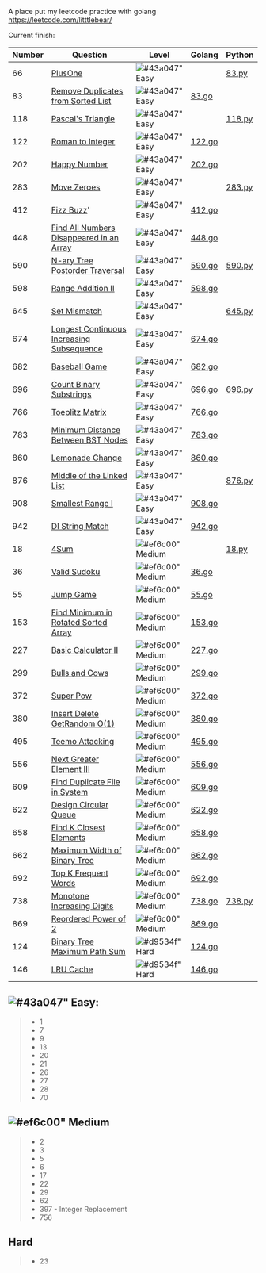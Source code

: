 A place put my leetcode practice with golang
https://leetcode.com/litttlebear/

Current finish:

|Number|Question|Level|Golang|Python|
|---|---|---|---|---|
|66|[PlusOne](https://leetcode.com/problems/plus-one/)|![#43a047"](https://placehold.it/15/43a047/000000?text=+) Easy||[83.py](https://github.com/ji394vul3m6/go-leetcode-practice/blob/master/python/83.py)|
|83|[Remove Duplicates from Sorted List](https://leetcode.com/problems/remove-duplicates-from-sorted-list)|![#43a047"](https://placehold.it/15/43a047/000000?text=+) Easy|[83.go](https://github.com/ji394vul3m6/go-leetcode-practice/blob/master/go/solutions/83.go)||
|118|[Pascal's Triangle](https://leetcode.com/problems/pascals-triangle/)|![#43a047"](https://placehold.it/15/43a047/000000?text=+) Easy||[118.py](https://github.com/ji394vul3m6/go-leetcode-practice/blob/master/python/118.py)|
|122|[Roman to Integer](https://leetcode.com/problems/roman-to-integer/)|![#43a047"](https://placehold.it/15/43a047/000000?text=+) Easy|[122.go](https://github.com/ji394vul3m6/go-leetcode-practice/blob/master/go/solutions/122.go)||
|202|[Happy Number](https://leetcode.com/problems/happy-number/submissions/)|![#43a047"](https://placehold.it/15/43a047/000000?text=+) Easy|[202.go](https://github.com/ji394vul3m6/go-leetcode-practice/blob/master/go/solutions/202.go)||
|283|[Move Zeroes](https://leetcode.com/problems/move-zeroes/)|![#43a047"](https://placehold.it/15/43a047/000000?text=+) Easy||[283.py](https://github.com/ji394vul3m6/go-leetcode-practice/blob/master/python/283.py)|
|412|[Fizz Buzz](https://leetcode.com/problems/fizz-buzz/)'|![#43a047"](https://placehold.it/15/43a047/000000?text=+) Easy|[412.go](https://github.com/ji394vul3m6/go-leetcode-practice/blob/master/go/solutions/412.go)||
|448|[Find All Numbers Disappeared in an Array](https://leetcode.com/problems/find-all-numbers-disappeared-in-an-array/)|![#43a047"](https://placehold.it/15/43a047/000000?text=+) Easy|[448.go](https://github.com/ji394vul3m6/go-leetcode-practice/blob/master/go/solutions/448.go)||
|590|[N-ary Tree Postorder Traversal](https://leetcode.com/problems/n-ary-tree-postorder-traversal/)|![#43a047"](https://placehold.it/15/43a047/000000?text=+) Easy|[590.go](https://github.com/ji394vul3m6/go-leetcode-practice/blob/master/go/solutions/590.go)|[590.py](https://github.com/ji394vul3m6/go-leetcode-practice/blob/master/python/590.py)|
|598|[Range Addition II](https://leetcode.com/problems/range-addition-ii/)|![#43a047"](https://placehold.it/15/43a047/000000?text=+) Easy|[598.go](https://github.com/ji394vul3m6/go-leetcode-practice/blob/master/go/solutions/598.go)||
|645|[Set Mismatch](https://leetcode.com/problems/set-mismatch/)|![#43a047"](https://placehold.it/15/43a047/000000?text=+) Easy||[645.py](https://github.com/ji394vul3m6/go-leetcode-practice/blob/master/python/645.py)|
|674|[Longest Continuous Increasing Subsequence](https://leetcode.com/problems/longest-continuous-increasing-subsequence)|![#43a047"](https://placehold.it/15/43a047/000000?text=+) Easy|[674.go](https://github.com/ji394vul3m6/go-leetcode-practice/blob/master/go/solutions/674.go)||
|682|[Baseball Game](https://leetcode.com/problems/baseball-game/)|![#43a047"](https://placehold.it/15/43a047/000000?text=+) Easy|[682.go](https://github.com/ji394vul3m6/go-leetcode-practice/blob/master/go/solutions/682.go)||
|696|[Count Binary Substrings](https://leetcode.com/problems/count-binary-substrings/)|![#43a047"](https://placehold.it/15/43a047/000000?text=+) Easy|[696.go](https://github.com/ji394vul3m6/go-leetcode-practice/blob/master/go/solutions/696.go)|[696.py](https://github.com/ji394vul3m6/go-leetcode-practice/blob/master/python/696.py)|
|766|[Toeplitz Matrix](https://leetcode.com/problems/toeplitz-matrix/description/)|![#43a047"](https://placehold.it/15/43a047/000000?text=+) Easy|[766.go](https://github.com/ji394vul3m6/go-leetcode-practice/blob/master/go/solutions/766.go)||
|783|[Minimum Distance Between BST Nodes](https://leetcode.com/problems/minimum-distance-between-bst-nodes/description/)|![#43a047"](https://placehold.it/15/43a047/000000?text=+) Easy|[783.go](https://github.com/ji394vul3m6/go-leetcode-practice/blob/master/go/solutions/783.go)||
|860|[Lemonade Change](https://leetcode.com/problems/lemonade-change/)|![#43a047"](https://placehold.it/15/43a047/000000?text=+) Easy|[860.go](https://github.com/ji394vul3m6/go-leetcode-practice/blob/master/go/solutions/860.go)||
|876|[Middle of the Linked List](https://leetcode.com/problems/middle-of-the-linked-list/)|![#43a047"](https://placehold.it/15/43a047/000000?text=+) Easy||[876.py](https://github.com/ji394vul3m6/go-leetcode-practice/blob/master/python/876.py)|
|908|[Smallest Range I](https://leetcode.com/problems/smallest-range-i/)|![#43a047"](https://placehold.it/15/43a047/000000?text=+) Easy|[908.go](https://github.com/ji394vul3m6/go-leetcode-practice/blob/master/go/solutions/908.go)||
|942|[DI String Match](https://leetcode.com/problems/di-string-match/)|![#43a047"](https://placehold.it/15/43a047/000000?text=+) Easy|[942.go](https://github.com/ji394vul3m6/go-leetcode-practice/blob/master/go/solutions/942.go)||
|18|[4Sum](https://leetcode.com/problems/4sum/)|![#ef6c00"](https://placehold.it/15/ef6c00/000000?text=+) Medium||[18.py](https://github.com/ji394vul3m6/go-leetcode-practice/blob/master/python/18.py)|
|36|[Valid Sudoku](https://leetcode.com/problems/valid-sudoku/)|![#ef6c00"](https://placehold.it/15/ef6c00/000000?text=+) Medium|[36.go](https://github.com/ji394vul3m6/go-leetcode-practice/blob/master/go/solutions/36.go)||
|55|[Jump Game](https://leetcode.com/problems/jump-game)|![#ef6c00"](https://placehold.it/15/ef6c00/000000?text=+) Medium|[55.go](https://github.com/ji394vul3m6/go-leetcode-practice/blob/master/go/solutions/55.go)||
|153|[Find Minimum in Rotated Sorted Array](https://leetcode.com/problems/find-minimum-in-rotated-sorted-array/)|![#ef6c00"](https://placehold.it/15/ef6c00/000000?text=+) Medium|[153.go](https://github.com/ji394vul3m6/go-leetcode-practice/blob/master/go/solutions/153.go)||
|227|[Basic Calculator II](https://leetcode.com/problems/basic-calculator-ii/description/)|![#ef6c00"](https://placehold.it/15/ef6c00/000000?text=+) Medium|[227.go](https://github.com/ji394vul3m6/go-leetcode-practice/blob/master/go/solutions/227.go)||
|299|[Bulls and Cows](https://leetcode.com/problems/bulls-and-cows/description/)|![#ef6c00"](https://placehold.it/15/ef6c00/000000?text=+) Medium|[299.go](https://github.com/ji394vul3m6/go-leetcode-practice/blob/master/go/solutions/299.go)||
|372|[Super Pow](https://leetcode.com/problems/super-pow/)|![#ef6c00"](https://placehold.it/15/ef6c00/000000?text=+) Medium|[372.go](https://github.com/ji394vul3m6/go-leetcode-practice/blob/master/go/solutions/372.go)||
|380|[Insert Delete GetRandom O(1)](https://leetcode.com/problems/insert-delete-getrandom-o1/)|![#ef6c00"](https://placehold.it/15/ef6c00/000000?text=+) Medium|[380.go](https://github.com/ji394vul3m6/go-leetcode-practice/blob/master/go/solutions/380.go)||
|495|[Teemo Attacking](https://leetcode.com/problems/teemo-attacking/description/)|![#ef6c00"](https://placehold.it/15/ef6c00/000000?text=+) Medium|[495.go](https://github.com/ji394vul3m6/go-leetcode-practice/blob/master/go/solutions/495.go)||
|556|[Next Greater Element III](https://leetcode.com/problems/next-greater-element-iii/description/)|![#ef6c00"](https://placehold.it/15/ef6c00/000000?text=+) Medium|[556.go](https://github.com/ji394vul3m6/go-leetcode-practice/blob/master/go/solutions/556.go)||
|609|[Find Duplicate File in System](https://leetcode.com/problems/find-duplicate-file-in-system/)|![#ef6c00"](https://placehold.it/15/ef6c00/000000?text=+) Medium|[609.go](https://github.com/ji394vul3m6/go-leetcode-practice/blob/master/go/solutions/609.go)||
|622|[Design Circular Queue](https://leetcode.com/problems/design-circular-queue/)|![#ef6c00"](https://placehold.it/15/ef6c00/000000?text=+) Medium|[622.go](https://github.com/ji394vul3m6/go-leetcode-practice/blob/master/go/solutions/622.go)||
|658|[Find K Closest Elements](https://leetcode.com/problems/find-k-closest-elements)|![#ef6c00"](https://placehold.it/15/ef6c00/000000?text=+) Medium|[658.go](https://github.com/ji394vul3m6/go-leetcode-practice/blob/master/go/solutions/658.go)||
|662|[Maximum Width of Binary Tree](https://leetcode.com/problems/maximum-width-of-binary-tree/description/)|![#ef6c00"](https://placehold.it/15/ef6c00/000000?text=+) Medium|[662.go](https://github.com/ji394vul3m6/go-leetcode-practice/blob/master/go/solutions/662.go)||
|692|[Top K Frequent Words](https://leetcode.com/problems/top-k-frequent-words/description/)|![#ef6c00"](https://placehold.it/15/ef6c00/000000?text=+) Medium|[692.go](https://github.com/ji394vul3m6/go-leetcode-practice/blob/master/go/solutions/692.go)||
|738|[Monotone Increasing Digits](https://leetcode.com/problems/monotone-increasing-digits/)|![#ef6c00"](https://placehold.it/15/ef6c00/000000?text=+) Medium|[738.go](https://github.com/ji394vul3m6/go-leetcode-practice/blob/master/go/solutions/738.go)|[738.py](https://github.com/ji394vul3m6/go-leetcode-practice/blob/master/python/738.py)|
|869|[Reordered Power of 2](https://leetcode.com/problems/reordered-power-of-2)|![#ef6c00"](https://placehold.it/15/ef6c00/000000?text=+) Medium|[869.go](https://github.com/ji394vul3m6/go-leetcode-practice/blob/master/go/solutions/869.go)||
|124|[Binary Tree Maximum Path Sum](https://leetcode.com/problems/binary-tree-maximum-path-sum)|![#d9534f"](https://placehold.it/15/d9534f/000000?text=+) Hard|[124.go](https://github.com/ji394vul3m6/go-leetcode-practice/blob/master/go/solutions/124.go)||
|146|[LRU Cache](https://leetcode.com/problems/lru-cache)|![#d9534f"](https://placehold.it/15/d9534f/000000?text=+) Hard|[146.go](https://github.com/ji394vul3m6/go-leetcode-practice/blob/master/go/solutions/146.go)|| 

![#43a047"](https://placehold.it/15/43a047/000000?text=+) Easy:
---------------
> * 1
> * 7
> * 9
> * 13 
> * 20
> * 21
> * 26
> * 27
> * 28
> * 70

![#ef6c00"](https://placehold.it/15/ef6c00/000000?text=+) Medium
---------------
> * 2
> * 3
> * 5
> * 6
> * 17
> * 22
> * 29
> * 62
> * 397 - Integer Replacement
> * 756


Hard
---------------
> * 23
